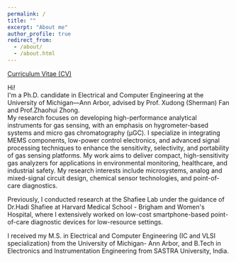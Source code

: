 ```yaml
---
permalink: /
title: ""
excerpt: "About me"
author_profile: true
redirect_from: 
  - /about/
  - /about.html
---
```


[Curriculum Vitae (CV)](https://anjalidevisivakumar.github.io/anjali.github.io/files/Resume_2024.pdf)

Hi! 
<br> I'm a Ph.D. candidate in Electrical and Computer Engineering at the University of Michigan—Ann Arbor, advised by Prof. Xudong (Sherman) Fan and Prof.Zhaohui Zhong. 
<br>My research focuses on developing high-performance analytical instruments for gas sensing, with an emphasis on hygrometer-based systems and micro gas chromatography (µGC). I specialize in integrating MEMS components, low-power control electronics, and advanced signal processing techniques to enhance the sensitivity, selectivity, and portability of gas sensing platforms. My work aims to deliver compact, high-sensitivity gas analyzers for applications in environmental monitoring, healthcare, and industrial safety. My research interests include microsystems, analog and mixed-signal circuit design, chemical sensor technologies, and point-of-care diagnostics.

Previously, I conducted research at the Shafiee Lab under the guidance of Dr.Hadi Shafiee at Harvard Medical School - Brigham and Women's Hospital, where I extensively worked on low-cost smartphone-based point-of-care diagnostic devices for low-resource settings.

I received my M.S. in Electrical and Computer Engineering (IC and VLSI specialization) from the University of Michigan- Ann Arbor, and B.Tech in Electronics and Instrumentation Engineering from SASTRA University, India.
